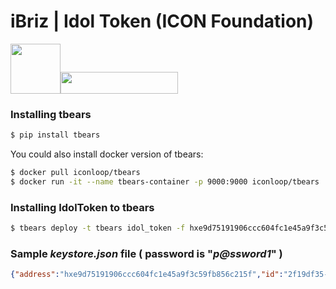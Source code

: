 # iBriz | Idol Token (ICON Foundation)

<img src="https://ibriz.ai/wp-content/themes/ibriz-blog/assets/images/ibriz.svg" width="80" height="80"><img src="https://icondev.io/img/logo.png" width="188" height="35">
### Installing tbears
```sh
$ pip install tbears
```

You could also install docker version of tbears:
```sh
$ docker pull iconloop/tbears
$ docker run -it --name tbears-container -p 9000:9000 iconloop/tbears
```

### Installing **IdolToken** to tbears
``````sh
$ tbears deploy -t tbears idol_token -f hxe9d75191906ccc604fc1e45a9f3c59fb856c215f -k keystore1.json -c tbears_cli_config.json
``````
### Sample _keystore.json_ file  ( password is "_p@ssword1_" )
``````json
{"address":"hxe9d75191906ccc604fc1e45a9f3c59fb856c215f","id":"2f19df35-9a11-4b24-a83d-11c8d5e903db","coinType":"icx","version":3,"crypto":{"cipher":"aes-128-ctr","ciphertext":"469900238420d66b02dbbc1d6e978ef0e1f46321e8767cbc9f59bd93499166d4","cipherparams":{"iv":"432a04c7317d83e663e67f605befb326"},"kdf":"scrypt","kdfparams":{"dklen":32,"n":4096,"p":6,"r":8,"salt":"66fad93a131f21c18c8c8bf08ca56641d984eaa20855bcfeac78dcb5264ce3fb"},"mac":"036ab5c07ec0060bf558010108c78c5427e4223047fd2cca3ae523c8e4d9e25e"}}
``````
